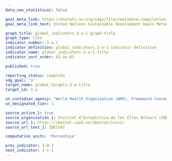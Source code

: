 ```yaml
---
data_non_statistical: false

goal_meta_link: https://unstats.un.org/sdgs/files/metadata-compilation/Metadata-Goal-3.pdf
goal_meta_link_text: United Nations Sustainable Development Goals Metadata (PDF 866 KB)

graph_title: global_indicators.3-a-1-graph-title
graph_type: line
indicator_number: 3.a.1
indicator_definition: global_indicators.3-a-1-indicator_definition
indicator_name: global_indicators.3-a-1-title
indicator_sort_order: 03-aa-01

published: true

reporting_status: complete
sdg_goal: '3'
target_name: global_targets.3-a-title
target_id: 3.a

un_custodian_agency: "World Health Organization (WHO), Framework Convention on Tobacco Control (FCTC)"
un_designated_tier: 1

source_active_1: true
source_organisation_1: Institut d'Estadística de les Illes Balears (IBESTAT)
source_url_1: https://ibestat.caib.es/ibestat/inici/
source_url_text_1: IBESTAT

computation_units: 'Porcentaje'

prev_indicator: 3-9-3
next_indicator: 3-c-1
---
```

